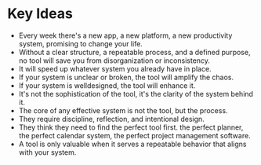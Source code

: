 # Key Ideas

- Every week there's a new app, a new platform, a new productivity system, promising to change your life.
- Without a clear structure, a repeatable process, and a defined purpose, no tool will save you from disorganization or inconsistency.
- It will speed up whatever system you already have in place.
- If your system is unclear or broken, the tool will amplify the chaos.
- If your system is welldesigned, the tool will enhance it.
- It's not the sophistication of the tool, it's the clarity of the system behind it.
- The core of any effective system is not the tool, but the process.
- They require discipline, reflection, and intentional design.
- They think they need to find the perfect tool first. the perfect planner, the perfect calendar system, the perfect project management software.
- A tool is only valuable when it serves a repeatable behavior that aligns with your system.
